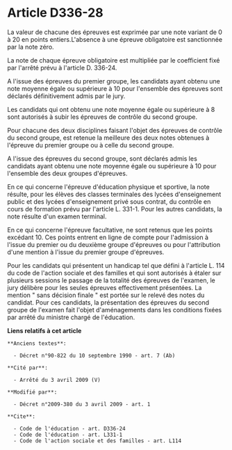 # Article D336-28

La valeur de chacune des épreuves est exprimée par une note variant de 0 à 20 en points entiers.L'absence à une épreuve
obligatoire est sanctionnée par la note zéro. 

La note de chaque épreuve obligatoire est multipliée par le coefficient fixé par l'arrêté prévu à l'article D. 336-24.

A l'issue des épreuves du premier groupe, les candidats ayant obtenu une note moyenne égale ou supérieure à 10 pour
l'ensemble des épreuves sont déclarés définitivement admis par le jury. 

Les candidats qui ont obtenu une note moyenne égale ou supérieure à 8 sont autorisés à subir les épreuves de contrôle du
second groupe. 

Pour chacune des deux disciplines faisant l'objet des épreuves de contrôle du second groupe, est retenue la meilleure des
deux notes obtenues à l'épreuve du premier groupe ou à celle du second groupe.

A l'issue des épreuves du second groupe, sont déclarés admis les candidats ayant obtenu une note moyenne égale ou supérieure
à 10 pour l'ensemble des deux groupes d'épreuves. 

En ce qui concerne l'épreuve d'éducation physique et sportive, la note résulte, pour les élèves des classes terminales des
lycées d'enseignement public et des lycées d'enseignement privé sous contrat, du contrôle en cours de formation prévu par
l'article L. 331-1. Pour les autres candidats, la note résulte d'un examen terminal. 

En ce qui concerne l'épreuve facultative, ne sont retenus que les points excédant 10. Ces points entrent en ligne de compte
pour l'admission à l'issue du premier ou du deuxième groupe d'épreuves ou pour l'attribution d'une mention à l'issue du
premier groupe d'épreuves. 

Pour les candidats qui présentent un handicap tel que défini à l'article L. 114 du code de l'action sociale et des familles
et qui sont autorisés à étaler sur plusieurs sessions le passage de la totalité des épreuves de l'examen, le jury délibère
pour les seules épreuves effectivement présentées. La mention " sans décision finale " est portée sur le relevé des notes du
candidat. Pour ces candidats, la présentation des épreuves du second groupe de l'examen fait l'objet d'aménagements dans les
conditions fixées par arrêté du ministre chargé de l'éducation.

**Liens relatifs à cet article**

	**Anciens textes**:

	  - Décret n°90-822 du 10 septembre 1990 - art. 7 (Ab)

	**Cité par**:

	  - Arrêté du 3 avril 2009 (V)

	**Modifié par**:

	  - Décret n°2009-380 du 3 avril 2009 - art. 1

	**Cite**:

	  - Code de l'éducation - art. D336-24
	  - Code de l'éducation - art. L331-1
	  - Code de l'action sociale et des familles - art. L114
